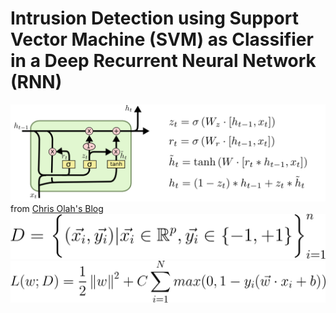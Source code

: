 Intrusion Detection using Support Vector Machine (SVM) as Classifier in a Deep Recurrent Neural Network (RNN)
===

![](figures/gru.png) from [Chris Olah's Blog](http://colah.github.io/posts/2015-08-Understanding-LSTMs/)
![](figures/data.png)
![](figures/svm.png)
